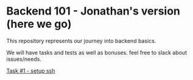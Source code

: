 # Backend 101 - Jonathan's version (here we go)

This repository represents our journey into backend basics.

We will have tasks and tests as well as bonuses. feel free to slack about issues/needs.

[Task #1 - setup ssh](docs/#1-setup-ssh.md)
